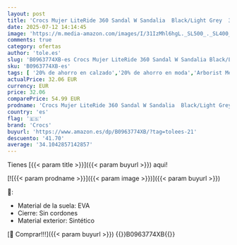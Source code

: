 ```yaml
---
layout: post
title: 'Crocs Mujer LiteRide 360 Sandal W Sandalia  Black/Light Grey  38/39 EU'
date: 2025-07-12 14:14:45
image: 'https://m.media-amazon.com/images/I/31IzMhl6hgL._SL500_._SL400_.jpg'
comments: true
category: ofertas
author: 'tole.es'
slug: 'B0963774XB-es Crocs Mujer LiteRide 360 Sandal W Sandalia Black/Light...'
sku: 'B0963774XB-es'
tags: [ '20% de ahorro en calzado','20% de ahorro en moda','Arborist Merchandising Root','Black Friday','Coupon','Cupones','La obsesión de los clientes de este mes Hombre','La obsesión de los clientes de este mes Mujer','Moda','Moda Mujer','Prime Student -10% adicional en una selección de Moda','Sandalias de vestir para mujer','Sandalias y chanclas para mujer','Self Service','Softlines | Shoes | Co-gender','Special Features Stores','Zapatos para mujer','Zapatos: -10% adicional en una selección de Moda','c8538d25-3af9-48d3-aeff-5f3ce5572a36_0','c8538d25-3af9-48d3-aeff-5f3ce5572a36_301','c8538d25-3af9-48d3-aeff-5f3ce5572a36_3201','c8538d25-3af9-48d3-aeff-5f3ce5572a36_3901','c8538d25-3af9-48d3-aeff-5f3ce5572a36_4801','c8538d25-3af9-48d3-aeff-5f3ce5572a36_7601','c8538d25-3af9-48d3-aeff-5f3ce5572a36_7901','c8538d25-3af9-48d3-aeff-5f3ce5572a36_8101','c8538d25-3af9-48d3-aeff-5f3ce5572a36_8301','crocs','sandalia','🇪🇸', ]
actualPrice: 32.06 EUR
currency: EUR
price: 32.06
comparePrice: 54.99 EUR
prodname: 'Crocs Mujer LiteRide 360 Sandal W Sandalia  Black/Light Grey  38/39 EU'
country: 'es'
flag: '🇪🇸'
brand: 'Crocs'
buyurl: 'https://www.amazon.es/dp/B0963774XB/?tag=tolees-21'
descuento: '41.70'
average: '34.1042857142857'
---
```


Tienes [{{< param title >}}]({{< param buyurl >}}) aqui!

[![{{< param prodname >}}]({{< param image >}})]({{< param buyurl >}})

🔎:

- Material de la suela: EVA
- Cierre: Sin cordones
- Material exterior: Sintético

[🛒 Comprar!!!]({{< param buyurl >}})
{{<world>}}B0963774XB{{</world>}}
